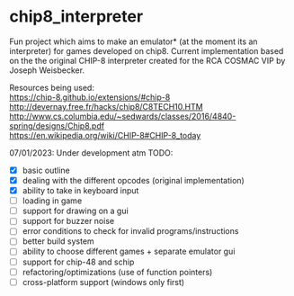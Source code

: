 # chip8_interpreter
Fun project which aims to make an emulator* (at the moment its an interpreter) for games developed on chip8. 
Current implementation based on the the original CHIP-8 interpreter created for the RCA COSMAC VIP by Joseph Weisbecker.

Resources being used:  
https://chip-8.github.io/extensions/#chip-8
http://devernay.free.fr/hacks/chip8/C8TECH10.HTM   
http://www.cs.columbia.edu/~sedwards/classes/2016/4840-spring/designs/Chip8.pdf  
https://en.wikipedia.org/wiki/CHIP-8#CHIP-8_today

07/01/2023:
Under development atm
TODO:  
- [x] basic outline
- [x] dealing with the different opcodes (original implementation)
- [x] ability to take in keyboard input 
- [ ] loading in game
- [ ] support for drawing on a gui
- [ ] support for buzzer noise
- [ ] error conditions to check for invalid programs/instructions
- [ ] better build system
- [ ] ability to choose different games + separate emulator gui
- [ ] support for chip-48 and schip
- [ ] refactoring/optimizations (use of function pointers)
- [ ] cross-platform support (windows only first)
